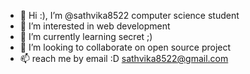 - 👋 Hi :), I’m @sathvika8522 computer science student
- 👀 I’m interested in web development
- 🌱 I’m currently learning secret ;)
- 💞️ I’m looking to collaborate on open source project
- 📫 reach me by email :D sathvika8522@gmail.com

<!---
sathvika8522/sathvika8522 is a ✨ special ✨ repository because its `README.md` (this file) appears on your GitHub profile.
You can click the Preview link to take a look at your changes.
--->
